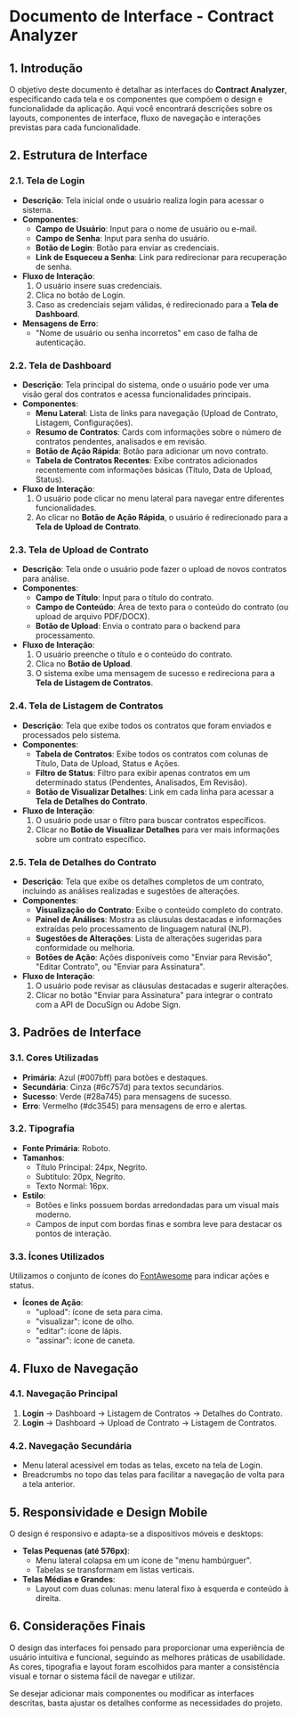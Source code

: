 # Documento de Interface - Contract Analyzer

## 1. Introdução

O objetivo deste documento é detalhar as interfaces do **Contract Analyzer**, especificando cada tela e os componentes que compõem o design e funcionalidade da aplicação. Aqui você encontrará descrições sobre os layouts, componentes de interface, fluxo de navegação e interações previstas para cada funcionalidade.

## 2. Estrutura de Interface

### 2.1. Tela de Login

- **Descrição**: Tela inicial onde o usuário realiza login para acessar o sistema.
- **Componentes**:
  - **Campo de Usuário**: Input para o nome de usuário ou e-mail.
  - **Campo de Senha**: Input para senha do usuário.
  - **Botão de Login**: Botão para enviar as credenciais.
  - **Link de Esqueceu a Senha**: Link para redirecionar para recuperação de senha.
- **Fluxo de Interação**:
  1. O usuário insere suas credenciais.
  2. Clica no botão de Login.
  3. Caso as credenciais sejam válidas, é redirecionado para a **Tela de Dashboard**.
- **Mensagens de Erro**:
  - "Nome de usuário ou senha incorretos" em caso de falha de autenticação.

### 2.2. Tela de Dashboard

- **Descrição**: Tela principal do sistema, onde o usuário pode ver uma visão geral dos contratos e acessa funcionalidades principais.
- **Componentes**:
  - **Menu Lateral**: Lista de links para navegação (Upload de Contrato, Listagem, Configurações).
  - **Resumo de Contratos**: Cards com informações sobre o número de contratos pendentes, analisados e em revisão.
  - **Botão de Ação Rápida**: Botão para adicionar um novo contrato.
  - **Tabela de Contratos Recentes**: Exibe contratos adicionados recentemente com informações básicas (Título, Data de Upload, Status).
- **Fluxo de Interação**:
  1. O usuário pode clicar no menu lateral para navegar entre diferentes funcionalidades.
  2. Ao clicar no **Botão de Ação Rápida**, o usuário é redirecionado para a **Tela de Upload de Contrato**.

### 2.3. Tela de Upload de Contrato

- **Descrição**: Tela onde o usuário pode fazer o upload de novos contratos para análise.
- **Componentes**:
  - **Campo de Título**: Input para o título do contrato.
  - **Campo de Conteúdo**: Área de texto para o conteúdo do contrato (ou upload de arquivo PDF/DOCX).
  - **Botão de Upload**: Envia o contrato para o backend para processamento.
- **Fluxo de Interação**:
  1. O usuário preenche o título e o conteúdo do contrato.
  2. Clica no **Botão de Upload**.
  3. O sistema exibe uma mensagem de sucesso e redireciona para a **Tela de Listagem de Contratos**.

### 2.4. Tela de Listagem de Contratos

- **Descrição**: Tela que exibe todos os contratos que foram enviados e processados pelo sistema.
- **Componentes**:
  - **Tabela de Contratos**: Exibe todos os contratos com colunas de Título, Data de Upload, Status e Ações.
  - **Filtro de Status**: Filtro para exibir apenas contratos em um determinado status (Pendentes, Analisados, Em Revisão).
  - **Botão de Visualizar Detalhes**: Link em cada linha para acessar a **Tela de Detalhes do Contrato**.
- **Fluxo de Interação**:
  1. O usuário pode usar o filtro para buscar contratos específicos.
  2. Clicar no **Botão de Visualizar Detalhes** para ver mais informações sobre um contrato específico.

### 2.5. Tela de Detalhes do Contrato

- **Descrição**: Tela que exibe os detalhes completos de um contrato, incluindo as análises realizadas e sugestões de alterações.
- **Componentes**:
  - **Visualização do Contrato**: Exibe o conteúdo completo do contrato.
  - **Painel de Análises**: Mostra as cláusulas destacadas e informações extraídas pelo processamento de linguagem natural (NLP).
  - **Sugestões de Alterações**: Lista de alterações sugeridas para conformidade ou melhoria.
  - **Botões de Ação**: Ações disponíveis como "Enviar para Revisão", "Editar Contrato", ou "Enviar para Assinatura".
- **Fluxo de Interação**:
  1. O usuário pode revisar as cláusulas destacadas e sugerir alterações.
  2. Clicar no botão "Enviar para Assinatura" para integrar o contrato com a API de DocuSign ou Adobe Sign.

## 3. Padrões de Interface

### 3.1. Cores Utilizadas
- **Primária**: Azul (#007bff) para botões e destaques.
- **Secundária**: Cinza (#6c757d) para textos secundários.
- **Sucesso**: Verde (#28a745) para mensagens de sucesso.
- **Erro**: Vermelho (#dc3545) para mensagens de erro e alertas.

### 3.2. Tipografia
- **Fonte Primária**: Roboto.
- **Tamanhos**:
  - Título Principal: 24px, Negrito.
  - Subtítulo: 20px, Negrito.
  - Texto Normal: 16px.
- **Estilo**:
  - Botões e links possuem bordas arredondadas para um visual mais moderno.
  - Campos de input com bordas finas e sombra leve para destacar os pontos de interação.

### 3.3. Ícones Utilizados
Utilizamos o conjunto de ícones do [FontAwesome](https://fontawesome.com/) para indicar ações e status.

- **Ícones de Ação**:
  - "upload": ícone de seta para cima.
  - "visualizar": ícone de olho.
  - "editar": ícone de lápis.
  - "assinar": ícone de caneta.

## 4. Fluxo de Navegação

### 4.1. Navegação Principal

1. **Login** → Dashboard → Listagem de Contratos → Detalhes do Contrato.
2. **Login** → Dashboard → Upload de Contrato → Listagem de Contratos.

### 4.2. Navegação Secundária

- Menu lateral acessível em todas as telas, exceto na tela de Login.
- Breadcrumbs no topo das telas para facilitar a navegação de volta para a tela anterior.

## 5. Responsividade e Design Mobile

O design é responsivo e adapta-se a dispositivos móveis e desktops:

- **Telas Pequenas (até 576px)**:
  - Menu lateral colapsa em um ícone de "menu hambúrguer".
  - Tabelas se transformam em listas verticais.
- **Telas Médias e Grandes**:
  - Layout com duas colunas: menu lateral fixo à esquerda e conteúdo à direita.

## 6. Considerações Finais

O design das interfaces foi pensado para proporcionar uma experiência de usuário intuitiva e funcional, seguindo as melhores práticas de usabilidade. As cores, tipografia e layout foram escolhidos para manter a consistência visual e tornar o sistema fácil de navegar e utilizar.

Se desejar adicionar mais componentes ou modificar as interfaces descritas, basta ajustar os detalhes conforme as necessidades do projeto.
